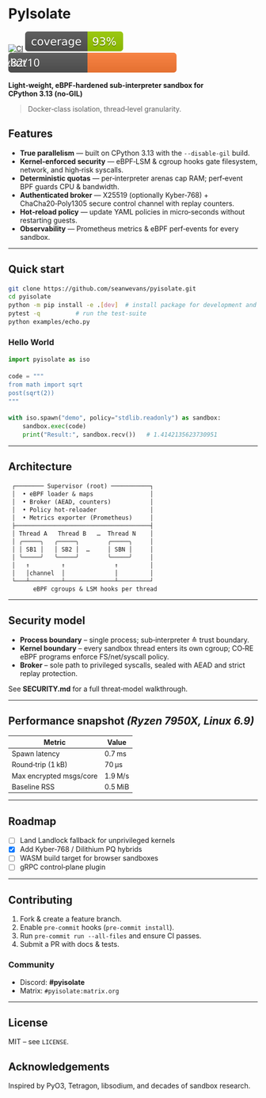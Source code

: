 # PyIsolate

[![CI](https://github.com/seanwevans/pyisolate/actions/workflows/ci.yml/badge.svg?branch=main)](https://github.com/seanwevans/pyisolate/actions/workflows/ci.yml)
[![Coverage Status](https://raw.githubusercontent.com/seanwevans/pyisolate/main/docs/coverage.svg)](https://raw.githubusercontent.com/seanwevans/pyisolate/main/docs/coverage.svg)
[![Pylint Score](https://raw.githubusercontent.com/seanwevans/pyisolate/main/docs/pylint.svg)](https://raw.githubusercontent.com/seanwevans/pyisolate/main/docs/pylint.svg)

**Light‑weight, eBPF‑hardened sub‑interpreter sandbox for CPython 3.13 (no‑GIL)**

> Docker‑class isolation, thread‑level granularity.

## Features

* **True parallelism** — built on CPython 3.13 with the `--disable-gil` build.
* **Kernel‑enforced security** — eBPF‑LSM & cgroup hooks gate filesystem, network, and high‑risk syscalls.
* **Deterministic quotas** — per‑interpreter arenas cap RAM; perf‑event BPF guards CPU & bandwidth.
* **Authenticated broker** — X25519 (optionally Kyber‑768) + ChaCha20‑Poly1305 secure control channel with replay counters.
* **Hot‑reload policy** — update YAML policies in micro‑seconds without restarting guests.
* **Observability** — Prometheus metrics & eBPF perf‑events for every sandbox.

---

## Quick start

```bash
git clone https://github.com/seanwevans/pyisolate.git
cd pyisolate
python -m pip install -e .[dev]  # install package for development and tooling
pytest -q          # run the test‑suite
python examples/echo.py
```

### Hello World

```python
import pyisolate as iso

code = """
from math import sqrt
post(sqrt(2))
"""

with iso.spawn("demo", policy="stdlib.readonly") as sandbox:
    sandbox.exec(code)
    print("Result:", sandbox.recv())   # 1.4142135623730951
```

---

## Architecture

```
 ┌──────── Supervisor (root) ───────────┐
 │  • eBPF loader & maps                │
 │  • Broker (AEAD, counters)           │
 │  • Policy hot‑reloader               │
 │  • Metrics exporter (Prometheus)     │
 ├──────────────────────────────────────┤
 │ Thread A   Thread B   …  Thread N    │
 │ ╭─────╮   ╭─────╮        ╭─────╮     │
 │ │ SB1 │   │ SB2 │  …     │ SBN │     │
 │ ╰─────╯   ╰─────╯        ╰─────╯     │
 │   ↑         ↑              ↑         │
 │   │channel  │              │         │
 └───┴─────────┴──────────────┴─────────┘
       eBPF cgroups & LSM hooks per thread
```

---

## Security model

* **Process boundary** – single process; sub‑interpreter ≙ trust boundary.
* **Kernel boundary** – every sandbox thread enters its own cgroup; CO‑RE eBPF programs enforce FS/net/syscall policy.
* **Broker** – sole path to privileged syscalls, sealed with AEAD and strict replay protection.

See **SECURITY.md** for a full threat‑model walkthrough.

---

## Performance snapshot *(Ryzen 7950X, Linux 6.9)*

| Metric                  | Value   |
| ----------------------- | ------- |
| Spawn latency           | 0.7 ms  |
| Round‑trip (1 kB)       | 70 µs   |
| Max encrypted msgs/core | 1.9 M/s |
| Baseline RSS            | 0.5 MiB |

---

## Roadmap

* [ ] Land Landlock fallback for unprivileged kernels
* [x] Add Kyber‑768 / Dilithium PQ hybrids
* [ ] WASM build target for browser sandboxes
* [ ] gRPC control‑plane plugin

---

## Contributing

1. Fork & create a feature branch.
2. Enable `pre‑commit` hooks (`pre‑commit install`).
3. Run `pre-commit run --all-files` and ensure CI passes.
4. Submit a PR with docs & tests.

### Community

* Discord: **#pyisolate**
* Matrix: `#pyisolate:matrix.org`

---

## License

MIT – see `LICENSE`.

## Acknowledgements

Inspired by PyO3, Tetragon, libsodium, and decades of sandbox research.
